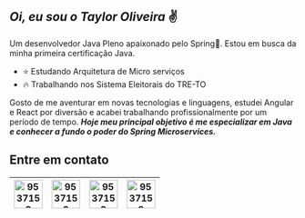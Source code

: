 
## *Oi, eu sou o Taylor Oliveira* ✌️

Um desenvolvedor Java Pleno apaixonado pelo Spring💚. Estou em busca da minha primeira certificação Java. 

 - ⭐ Estudando Arquitetura de Micro serviços
 - 🔥 Trabalhando nos Sistema Eleitorais do TRE-TO

Gosto de me aventurar em novas tecnologias e linguagens, estudei Angular e React por diversão e acabei trabalhando profissionalmente por um período de tempo. 
***Hoje meu principal objetivo é me especializar em Java e conhecer a fundo o poder do Spring Microservices.***

## Entre em contato

|  <a href="https://www.linkedin.com/in/taylor-oliveira/" target="blank"><img align="center" src="https://www.flaticon.com/svg/static/icons/svg/145/145807.svg" alt="9537152" height="50" width="50" /></a>|<a href="mailto:taylor.desenvolvedor@gmail.com?subject=Oiii%20again" target="blank"><img align="center" src="https://www.flaticon.com/svg/static/icons/svg/732/732200.svg" alt="9537152" height="50" width="50" /></a>   | <a href="https://www.instagram.com/uaitaylor/" target="blank"><img align="center" src="https://www.flaticon.com/svg/static/icons/svg/2111/2111463.svg" alt="9537152" height="50" width="50" /></a> |<a href="https://api.whatsapp.com/send?phone=5563985025850&text=Oii" target="blank"><img align="center" src="https://www.flaticon.com/svg/static/icons/svg/2111/2111728.svg" alt="9537152" height="50" width="50" /></a> |
|--|--|--|--|

 
